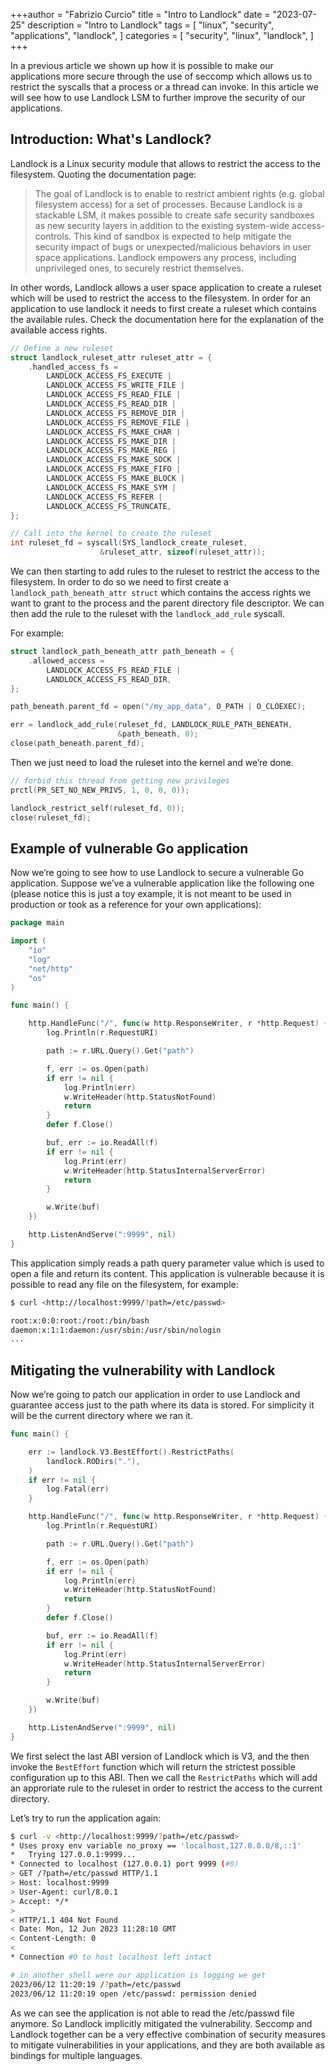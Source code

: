 +++author = "Fabrizio Curcio"
title = "Intro to Landlock"
date = "2023-07-25"
description = "Intro to Landlock"
tags = [
  "linux",
  "security",
  "applications",
  "landlock",
]
categories = [
  "security",
  "linux",
  "landlock",
]
+++

In a previous article we shown up how it is possible to make our applications more secure through
the use of seccomp which allows us to restrict the syscalls that a process or a thread can invoke. In this article we will see how to use Landlock LSM to further improve the security of our applications.

<!--more-->

## Introduction: What's Landlock?

Landlock is a Linux security module that allows to restrict the access to the filesystem. Quoting the documentation page:

> The goal of Landlock is to enable to restrict ambient rights (e.g. global filesystem access) for a set of processes. Because Landlock is a stackable LSM, it makes possible to create safe security sandboxes as new security layers in addition to the existing system-wide access-controls. This kind of sandbox is expected to help mitigate the security impact of bugs or unexpected/malicious behaviors in user space applications. Landlock empowers any process, including unprivileged ones, to securely restrict themselves.

In other words, Landlock allows a user space application to create a ruleset which will be used to restrict the access to the filesystem. In order for an application to use landlock it needs to first create a ruleset which contains the available rules. Check the documentation here for the explanation of the available access rights.

```c
// Define a new ruleset
struct landlock_ruleset_attr ruleset_attr = {
    .handled_access_fs =
        LANDLOCK_ACCESS_FS_EXECUTE |
        LANDLOCK_ACCESS_FS_WRITE_FILE |
        LANDLOCK_ACCESS_FS_READ_FILE |
        LANDLOCK_ACCESS_FS_READ_DIR |
        LANDLOCK_ACCESS_FS_REMOVE_DIR |
        LANDLOCK_ACCESS_FS_REMOVE_FILE |
        LANDLOCK_ACCESS_FS_MAKE_CHAR |
        LANDLOCK_ACCESS_FS_MAKE_DIR |
        LANDLOCK_ACCESS_FS_MAKE_REG |
        LANDLOCK_ACCESS_FS_MAKE_SOCK |
        LANDLOCK_ACCESS_FS_MAKE_FIFO |
        LANDLOCK_ACCESS_FS_MAKE_BLOCK |
        LANDLOCK_ACCESS_FS_MAKE_SYM |
        LANDLOCK_ACCESS_FS_REFER |
        LANDLOCK_ACCESS_FS_TRUNCATE,
};

// Call into the kernel to create the ruleset
int ruleset_fd = syscall(SYS_landlock_create_ruleset,
                    &ruleset_attr, sizeof(ruleset_attr));
```

We can then starting to add rules to the ruleset to restrict the access to the filesystem. In order to do so we need to first create a `landlock_path_beneath_attr struct` which contains the access rights we want to grant to the process and the parent directory file descriptor. We can then add the rule to the ruleset with the `landlock_add_rule` syscall.

For example:

```c
struct landlock_path_beneath_attr path_beneath = {
    .allowed_access =
        LANDLOCK_ACCESS_FS_READ_FILE |
        LANDLOCK_ACCESS_FS_READ_DIR,
};

path_beneath.parent_fd = open("/my_app_data", O_PATH | O_CLOEXEC);

err = landlock_add_rule(ruleset_fd, LANDLOCK_RULE_PATH_BENEATH,
                        &path_beneath, 0);
close(path_beneath.parent_fd);
```

Then we just need to load the ruleset into the kernel and we’re done.

```c
// forbid this thread from getting new privileges
prctl(PR_SET_NO_NEW_PRIVS, 1, 0, 0, 0));

landlock_restrict_self(ruleset_fd, 0));
close(ruleset_fd);
```

## Example of vulnerable Go application

Now we’re going to see how to use Landlock to secure a vulnerable Go application.
Suppose we’ve a vulnerable application like the following one (please notice this is just a toy example, it is not meant to be used in production or took as a reference for your own applications):

```go
package main

import (
	"io"
	"log"
	"net/http"
	"os"
)

func main() {

	http.HandleFunc("/", func(w http.ResponseWriter, r *http.Request) {
		log.Println(r.RequestURI)

		path := r.URL.Query().Get("path")

		f, err := os.Open(path)
		if err != nil {
			log.Println(err)
			w.WriteHeader(http.StatusNotFound)
			return
		}
		defer f.Close()

		buf, err := io.ReadAll(f)
		if err != nil {
			log.Print(err)
			w.WriteHeader(http.StatusInternalServerError)
			return
		}

		w.Write(buf)
	})

	http.ListenAndServe(":9999", nil)
}
```

This application simply reads a path query parameter value which is used to open a file and return its content. This application is vulnerable because it is possible to read any file on the filesystem, for example:

```bash
$ curl <http://localhost:9999/?path=/etc/passwd>

root:x:0:0:root:/root:/bin/bash
daemon:x:1:1:daemon:/usr/sbin:/usr/sbin/nologin
...
```

## Mitigating the vulnerability with Landlock

Now we’re going to patch our application in order to use Landlock and guarantee access just to the path where its data is stored. For simplicity it will be the current directory where we ran it.

```go
func main() {

	err := landlock.V3.BestEffort().RestrictPaths(
		landlock.RODirs("."),
	)
	if err != nil {
		log.Fatal(err)
	}

	http.HandleFunc("/", func(w http.ResponseWriter, r *http.Request) {
		log.Println(r.RequestURI)

		path := r.URL.Query().Get("path")

		f, err := os.Open(path)
		if err != nil {
			log.Println(err)
			w.WriteHeader(http.StatusNotFound)
			return
		}
		defer f.Close()

		buf, err := io.ReadAll(f)
		if err != nil {
			log.Print(err)
			w.WriteHeader(http.StatusInternalServerError)
			return
		}

		w.Write(buf)
	})

	http.ListenAndServe(":9999", nil)
}
```

We first select the last ABI version of Landlock which is V3, and the then invoke the `BestEffort` function which will return the strictest possible configuration up to this ABI. Then we call the `RestrictPaths` which will add an approriate rule to the ruleset in order to restrict the access to the current directory.

Let’s try to run the application again:

```bash
$ curl -v <http://localhost:9999/?path=/etc/passwd>
* Uses proxy env variable no_proxy == 'localhost,127.0.0.0/8,::1'
*   Trying 127.0.0.1:9999...
* Connected to localhost (127.0.0.1) port 9999 (#0)
> GET /?path=/etc/passwd HTTP/1.1
> Host: localhost:9999
> User-Agent: curl/8.0.1
> Accept: */*
> 
< HTTP/1.1 404 Not Found
< Date: Mon, 12 Jun 2023 11:28:10 GMT
< Content-Length: 0
< 
* Connection #0 to host localhost left intact

# in another shell were our application is logging we get
2023/06/12 11:20:19 /?path=/etc/passwd
2023/06/12 11:20:19 open /etc/passwd: permission denied
```

As we can see the application is not able to read the /etc/passwd file anymore. So Landlock implicitly mitigated the vulnerability. Seccomp and Landlock together can be a very effective combination of security measures to mitigate vulnerabilities in your applications, and they are both available as bindings for multiple languages.
